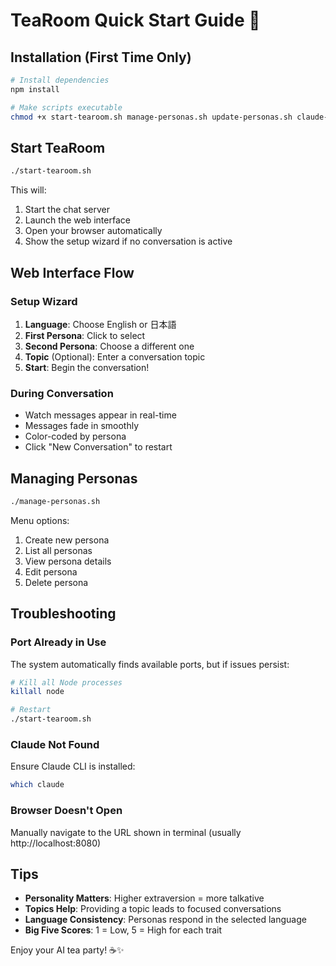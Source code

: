 # TeaRoom Quick Start Guide 🍵

## Installation (First Time Only)

```bash
# Install dependencies
npm install

# Make scripts executable
chmod +x start-tearoom.sh manage-personas.sh update-personas.sh claude-oneshot.sh
```

## Start TeaRoom

```bash
./start-tearoom.sh
```

This will:
1. Start the chat server
2. Launch the web interface
3. Open your browser automatically
4. Show the setup wizard if no conversation is active

## Web Interface Flow

### Setup Wizard
1. **Language**: Choose English or 日本語
2. **First Persona**: Click to select
3. **Second Persona**: Choose a different one
4. **Topic** (Optional): Enter a conversation topic
5. **Start**: Begin the conversation!

### During Conversation
- Watch messages appear in real-time
- Messages fade in smoothly
- Color-coded by persona
- Click "New Conversation" to restart

## Managing Personas

```bash
./manage-personas.sh
```

Menu options:
1. Create new persona
2. List all personas  
3. View persona details
4. Edit persona
5. Delete persona

## Troubleshooting

### Port Already in Use
The system automatically finds available ports, but if issues persist:
```bash
# Kill all Node processes
killall node

# Restart
./start-tearoom.sh
```

### Claude Not Found
Ensure Claude CLI is installed:
```bash
which claude
```

### Browser Doesn't Open
Manually navigate to the URL shown in terminal (usually http://localhost:8080)

## Tips

- **Personality Matters**: Higher extraversion = more talkative
- **Topics Help**: Providing a topic leads to focused conversations
- **Language Consistency**: Personas respond in the selected language
- **Big Five Scores**: 1 = Low, 5 = High for each trait

Enjoy your AI tea party! ☕✨
